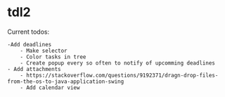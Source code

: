 # tdl2

Current todos:

	-Add deadlines
    	- Make selector
    	- Color tasks in tree
    	- Create popup every so often to notify of upcomming deadlines
    - Add attachments
    	- https://stackoverflow.com/questions/9192371/dragn-drop-files-from-the-os-to-java-application-swing
    	- Add calendar view
